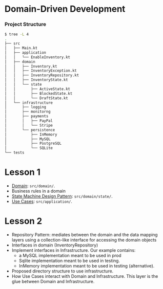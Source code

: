 Domain-Driven Development
=========================

### Project Structure

```bash
$ tree -L 4
.
├── src
│   ├── Main.kt
│   ├── application
│   │   └── EnableInventory.kt
│   ├── domain
│   │   ├── Inventory.kt
│   │   ├── InventoryException.kt
│   │   ├── InventoryRepository.kt
│   │   ├── InventoryState.kt
│   │   └── state
│   │       ├── ActiveState.kt
│   │       ├── BlockedState.kt
│   │       └── DraftState.kt
│   └── infrastructure
│       ├── logging
│       ├── monitorng
│       ├── payments
│       │   ├── PayPal
│       │   └── Stripe
│       └── persistence
│           ├── InMemory
│           ├── MySQL
│           ├── PostgreSQL
│           └── SQLite
└── tests
```

# Lesson 1
- [Domain](https://martinfowler.com/eaaCatalog/domainModel.html): `src/domain/`.
- Business rules in a domain
- [State Machine Design Pattern](https://refactoring.guru/design-patterns/state): `src/domain/state/`.
- [Use Cases](https://martinfowler.com/bliki/UseCase.html): `src/application/`.

# Lesson 2
- Repository Pattern: mediates between the domain and the data mapping layers using a collection-like interface for accessing the domain objects
- Interfaces in domain (InventoryRepository)
- Implement interfaces in Infrastructure. Our example contains:
  - a MySQL implementation meant to be used in prod
  - Sqlite implementation meant to be used in testing.
  - InMemory implementation meant to be used in testing (alternative).
- Proposed directory structure to use infrastructure.
- How Use Cases interact with Domain and Infrastructure. This layer is the glue between Domain and Infrastructure.
